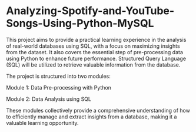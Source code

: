 # Analyzing-Spotify-and-YouTube-Songs-Using-Python-MySQL

This project aims to provide a practical learning experience in the analysis of real-world databases using SQL, with a focus on maximizing insights from the dataset. It also covers the essential step of pre-processing data using Python to enhance future performance. Structured Query Language (SQL) will be utilized to retrieve valuable information from the database.

The project is structured into two modules:

Module 1: Data Pre-processing with Python

Module 2: Data Analysis using SQL

These modules collectively provide a comprehensive understanding of how to efficiently manage and extract insights from a database, making it a valuable learning opportunity.
